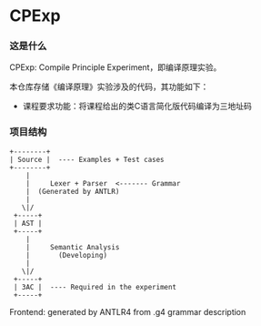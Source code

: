 # CPExp

### 这是什么

CPExp: Compile Principle Experiment，即编译原理实验。

本仓库存储《编译原理》实验涉及的代码，其功能如下：
* 课程要求功能：将课程给出的类C语言简化版代码编译为三地址码

### 项目结构

```
+--------+
| Source |  ---- Examples + Test cases
+--------+
    |
    |     Lexer + Parser  <------- Grammar
    |  (Generated by ANTLR)
    |
   \|/
 +-----+
 | AST |
 +-----+
    | 
    |     Semantic Analysis
    |       (Developing)
    |
   \|/
 +-----+
 | 3AC |  ---- Required in the experiment
 +-----+
```

Frontend: generated by ANTLR4 from .g4 grammar description

